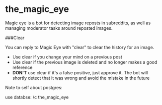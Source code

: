 # the_magic_eye
Magic eye is a bot for detecting image reposts in subreddits, as well as managing moderator tasks around reposted images.

###Clear 

You can reply to Magic Eye with "clear" to clear the history for an image.
 
* Use clear if you change your mind on a previous post
* Use clear if the previous image is deleted and no longer makes a good reference
* **DON'T** use clear if it's a false positive, just approve it. The bot will shortly detect that it was wrong and avoid the mistake in the future

Note to self about postgres:

use databse: \c the_magic_eye

